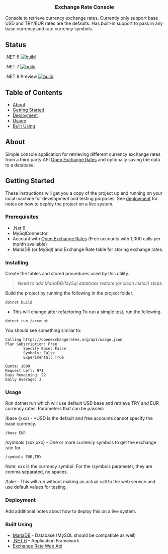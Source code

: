 <h3 align="center">Exchange Rate Console</h3>

<p>Console to retrieve currency exchange rates. Currently only support base USD and TRY/EUR rates are the defaults. Has built-in support to pass in any base currency and rate currency symbols.
    <br> 
</p>

## Status

.NET 6
[![build](https://github.com/dotnetdeveloperaz/ExchangeRateConsole/actions/workflows/dotnet.yml/badge.svg?branch=main)](https://github.com/dotnetdeveloperaz/ExchangeRateConsole/actions/workflows/dotnet6.yml)

.NET 7
[![build](https://github.com/dotnetdeveloperaz/ExchangeRateConsole/actions/workflows/dotnet.yml/badge.svg?branch=main)](https://github.com/dotnetdeveloperaz/ExchangeRateConsole/actions/workflows/dotnet7.yml)

.NET 8 Preview
[![build](https://github.com/dotnetdeveloperaz/ExchangeRateConsole/actions/workflows/dotnet.yml/badge.svg?branch=main)](https://github.com/dotnetdeveloperaz/ExchangeRateConsole/actions/workflows/dotnet8.yml)

## Table of Contents
- [About](#about)
- [Getting Started](#getting_started)
- [Deployment](#deployment)
- [Usage](#usage)
- [Built Using](#built_using)

## About <a name = "about"></a>

Simple console application for retrieving different currency exchange rates from a third party API <a target="_blank" href="https://openexchangerates.org/api/">Open Exchange Rates</a> and optionally saving the data to a database.

## Getting Started <a name = "getting_started"></a>

These instructions will get you a copy of the project up and running on your local machine for development and testing purposes. See [deployment](#deployment) for notes on how to deploy the project on a live system.

### Prerequisites

- .Net 6
- MySqlConnector
- Account with <a target="_blank" href="https://openexchangerates.org/api/">Open Exchange Rates</a> (Free accounts with 1,000 calls per month available)
- MariaDB (or MySql) and Exchange Rate table for storing exchange rates.

### Installing

Create the tables and stored procedures used by this utility.
> *Need to add MariaDB/MySql database restore (or clean install) steps.*

Build the project by running the following in the project folder.
``` 
dotnet build
``` 
* This will change after refactoring
To run a simple test, run the following.
``` 
dotnet run /account
```
You should see something similar to:
```
Calling https://openexchangerates.org/api/usage.json
Plan Subscription: Free
        Specify Base: False
        Symbols: False
        Experimental: True

Quota: 1000
Request Left: 971
Days Remaining: 22
Daily Average: 3
```

### Usage <a name="usage"></a>

Run dotnet run which will use default USD base and retrieve TRY and EUR currency rates.
Parameters that can be passed: 

/base {xxx} - *USD is the default and free accounts cannot specify the base currency. 
```
/base EUR
```

/symbols {xxx,xxx} - One or more currency symbols to get the exchange rate for.
```
/symbols EUR,TRY
```
Note: xxx is the currency symbol. For the /symbols parameter, they are comma separated, no spaces.

/fake - This will run without making an actual call to the web service and use default values for testing.

### Deployment <a name = "deployment"></a>

Add additional notes about how to deploy this on a live system.

### Built Using <a name = "built_using"></a>

- [MariaDB](https://www.mariadb.com/) - Database (MySQL should be compatible as well)
- [.NET 6](https://https://dotnet.microsoft.com/) - Application Framework
- [Exchange Rate Web Api](https://openexchangerates.org/)
